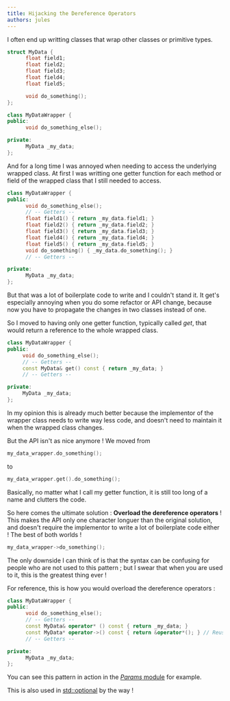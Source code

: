 ```yaml
---
title: Hijacking the Dereference Operators
authors: jules
---
```


I often end up writting classes that wrap other classes or primitive types.

```cpp
struct MyData {
      float field1;
      float field2;
      float field3;
      float field4;
      float field5;

      void do_something();
};
```

```cpp
class MyDataWrapper {
public:
      void do_something_else();

private:
      MyData _my_data;
};
```


And for a long time I was annoyed when needing to access the underlying wrapped class. At first I was writting one getter function for each method or field of the wrapped class that I still needed to access.

<!--truncate-->

```cpp
class MyDataWrapper {
public:
      void do_something_else();
      // -- Getters --
      float field1() { return _my_data.field1; }
      float field2() { return _my_data.field2; }
      float field3() { return _my_data.field3; }
      float field4() { return _my_data.field4; }
      float field5() { return _my_data.field5; }
      void do_something() { _my_data.do_something(); }
      // -- Getters --

private:
      MyData _my_data;
};
```

But that was a lot of boilerplate code to write and I couldn't stand it. It get's especially annoying when you do some refactor or API change, because now you have to propagate the changes in two classes instead of one.

 So I moved to having only one getter function, typically called *get*, that would return a reference to the whole wrapped class.

 ```cpp
class MyDataWrapper {
public:
      void do_something_else();
      // -- Getters --
      const MyData& get() const { return _my_data; }
      // -- Getters --

private:
      MyData _my_data;
};
```

In my opinion this is already much better because the implementor of the wrapper class needs to write way less code, and doesn't need to maintain it when the wrapped class changes.

But the API isn't as nice anymore ! We moved from

```cpp
my_data_wrapper.do_something();
```

to

```cpp
my_data_wrapper.get().do_something();
```

Basically, no matter what I call my getter function, it is still too long of a name and clutters the code.

So here comes the ultimate solution : **Overload the dereference operators** ! This makes the API only one character longuer than the original solution, and doesn't require the implementor to write a lot of boilerplate code either ! The best of both worlds !

```cpp
my_data_wrapper->do_something();
```

The only downside I can think of is that the syntax can be confusing for people who are not used to this pattern ; but I swear that when you are used to it, this is the greatest thing ever !

For reference, this is how you would overload the dereference operators :

```cpp
class MyDataWrapper {
public:
      void do_something_else();
      // -- Getters --
      const MyData& operator* () const { return _my_data; }
      const MyData* operator->() const { return &operator*(); } // Reuse the implementation of operator*
      // -- Getters --

private:
      MyData _my_data;
};
```

You can see this pattern in action in the [*Params* module](https://github.com/CoolLibs/Params/blob/main/src/Cool/Params/Params.h) for example.

This is also used in [std::optional](https://en.cppreference.com/w/cpp/utility/optional) by the way !